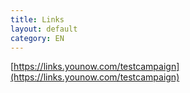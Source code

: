 ```yaml
---
title: Links
layout: default
category: EN
---
```


[https://links.younow.com/testcampaign](https://links.younow.com/testcampaign)
